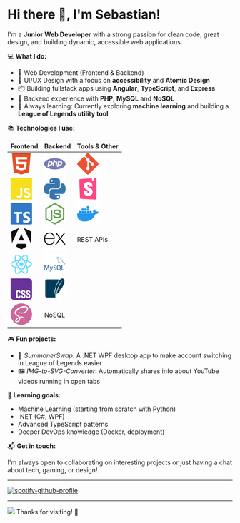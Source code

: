 # Hi there 👋, I'm Sebastian!

I'm a **Junior Web Developer** with a strong passion for clean code, great design, and building dynamic, accessible web applications.

💻 **What I do:**

- 🔧 Web Development (Frontend & Backend)
- 🎨 UI/UX Design with a focus on **accessibility** and **Atomic Design**
- 📦 Building fullstack apps using **Angular**, **TypeScript**, and **Express**
- 🐘 Backend experience with **PHP**, **MySQL** and **NoSQL**
- 🧠 Always learning: Currently exploring **machine learning** and building a **League of Legends utility tool**

📚 **Technologies I use:**

| Frontend                                                                                        | Backend                                                  | Tools & Other                                                   |
|-------------------------------------------------------------------------------------------------|----------------------------------------------------------|-----------------------------------------------------------------|
| [![HTML5](assets/html5.svg)](https://www.w3schools.com/html/)                                   | [![PHP](assets/php.svg)](https://www.php.net/)           | [![Git](assets/git.svg)](https://git-scm.com/)                  |
| [![JavaScript](assets/javascript.svg)](https://developer.mozilla.org/en-US/docs/Web/JavaScript) | [![Python](assets/python.svg)](https://www.python.org/)  | [![Storybook](assets/storybook.svg)](https://storybook.js.org/) |
| [![TypeScript](assets/typescript.svg)](https://www.typescriptlang.org/)                         | [![NodeJS](assets/nodedotjs.svg)](https://nodejs.org/en) | [![Docker](assets/docker.svg)](https://www.docker.com/)         |
| [![Angular](assets/angular.svg)](https://angular.dev/)                                          | [![Express](assets/express.svg)](https://expressjs.com/) | REST APIs                                                       |
| [![React](assets/react.svg)](https://react.dev/)                                                | [![MySQL](assets/mysql.svg)](https://www.mysql.com/)     |                                                                 |
| [![CSS](assets/css.svg)](https://developer.mozilla.org/de/docs/Web/CSS)                         | [![SQLite](assets/sqlite.svg)](https://www.sqlite.org/)  |                                                                 |
| [![SCSS](assets/sass.svg)](https://sass-lang.com/)                                              | NoSQL                                                    |                                                                 |

🎮 **Fun projects:**

- 🧠 *SummonerSwap*: A .NET WPF desktop app to make account switching in League of Legends easier
- 🖼️ *IMG-to-SVG-Converter*: Automatically shares info about YouTube videos running in open tabs

🌱 **Learning goals:**

- Machine Learning (starting from scratch with Python)
- .NET (C#, WPF)
- Advanced TypeScript patterns
- Deeper DevOps knowledge (Docker, deployment)

📬 **Get in touch:**

I'm always open to collaborating on interesting projects or just having a chat about tech, gaming, or design!

---

[![spotify-github-profile](https://spotify-github-profile.kittinanx.com/api/view?uid=1139834868&cover_image=true&theme=novatorem&show_offline=false&background_color=121212&interchange=false&bar_color=53b14f&bar_color_cover=true)](https://spotify-github-profile.kittinanx.com/api/view?uid=1139834868&redirect=true)

---

![](https://komarev.com/ghpvc/?username=hardcoreseb) Thanks for visiting! 🚀



<!--
**hardcoreseb/hardcoreseb** is a ✨ _special_ ✨ repository because its `README.md` (this file) appears on your GitHub profile.

Here are some ideas to get you started:

- 🔭 I’m currently working on ...
- 🌱 I’m currently learning ...
- 👯 I’m looking to collaborate on ...
- 🤔 I’m looking for help with ...
- 💬 Ask me about ...
- 📫 How to reach me: ...
- 😄 Pronouns: ...
- ⚡ Fun fact: ...
-->
